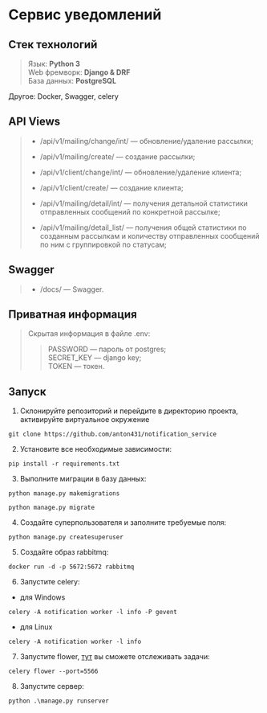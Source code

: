 # Сервис уведомлений


## Стек технологий

>Язык: __Python 3__<br>
Web фремворк: __Django & DRF__<br>
База данных: __PostgreSQL__<br>

Другое: Docker, Swagger, celery

## API Views

> - <p>/api/v1/mailing/change/int/ — обновление/удаление рассылки;<br>
> - <p>/api/v1/mailing/create/ — создание рассылки;<br>
> - <p>/api/v1/client/change/int/ — обновление/удаление клиента;<br>
> - <p>/api/v1/client/create/ — создание клиента;<br>
> - <p>/api/v1/mailing/detail/int/ — получения детальной статистики отправленных сообщений по конкретной рассылке;<br>
> - <p>/api/v1/mailing/detail_list/ — получения общей статистики по созданным рассылкам и количеству отправленных сообщений по ним с группировкой по статусам;<br>
## Swagger
> - <p>/docs/ — Swagger.<br></p>

## Приватная информация

>Скрытая информация в файле .env:<br>
>>PASSWORD — пароль от postgres;<br>
SECRET_KEY — django key;<br>
TOKEN — токен.<br>

## Запуск
1. Склонируйте репозиторий и перейдите в директорию проекта, активируйте виртуальное окружение
```
git clone https://github.com/anton431/notification_service
```
2. Установите все необходимые зависимости:
```
pip install -r requirements.txt
```
3. Выполните миграции в базу данных:
```
python manage.py makemigrations
```
```
python manage.py migrate
```
4. Создайте суперпользователя и заполните требуемые поля:
```
python manage.py createsuperuser
```
5. Создайте образ rabbitmq:
```
docker run -d -p 5672:5672 rabbitmq
```
6. Запустите celery: <br>
- для Windows
```
celery -A notification worker -l info -P gevent
```
- для Linux
```
celery -A notification worker -l info
```
7. Запустите flower, <a href=http://localhost:5566/>тут</a> вы сможете отслеживать задачи:
```
celery flower --port=5566
```
8. Запустите сервер:
```
python .\manage.py runserver 
```

